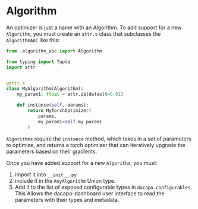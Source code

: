 # Algorithm

An optimizer is just a name with an Algorithm. To add support for a new `Algorithm`, 
you must create an `attr.s` class that subclasses the `AlgorithmABC` like this:

```python
from .algorithm_abc import Algorithm

from typing import Tuple
import attr


@attr.s
class MyAlgorithm(Algorithm):
    my_param1: float = attr.ib(default=0.01)

    def instance(self, params):
        return MyTorchOptimizer(
            params,
            my_param1=self.my_param1
        )
```

`Algorithms` require the `instance` method, which takes in a set of parameters
to optimize, and returns a torch optimizer that can iteratively upgrade the parameters
based on their gradients.

Once you have added support for a new `Algorithm`, you must:
1) import it into `__init__.py`
2) include it in the `AnyAlgorithm` Union type.
3) Add it to the list of exposed configurable types in `dacapo.configurables`. This Allows
the dacapo-dashboard user interface to read the parameters with their types and metadata.